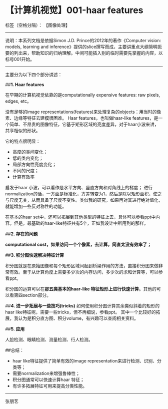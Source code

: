 # 【计算机视觉】001-haar features

标签（空格分隔）： 【图像处理】

---

说明：本系列文档是依据Simon J.D. Prince的2012年的著作《Computer vision: models, learning and inference》提供的slice撰写而成，主要讲重点大纲简明扼要的列出来，帮助知识的归纳理解。中间可能插入别的临时需要先掌握的内容，以标号001开始。

----------
主要分为以下四个部分讲述：

##**1. Haar features**

在早期的计算机视觉依靠的是computationally expensive features: raw pixels, edges, etc。
 
没有足够的image representations(features)来处理复杂的objects：用当时的像素、边缘等特征去建模很困难。
Haar features，也叫做haar-like features，是一个简单、不昂贵的图像特征，它基于矩形区域的亮度差异，对于haar小波来讲，共享相似的形状。

它的特点很明显：

- 高度的类间变化；
- 低的类内变化；
- 局部方向性亮度变化；
- 不同的尺度；
- 计算有效率

启发于haar 小波，可以看作是水平方向、竖直方向和对角线上的梯度；
进行normalization的话，一方面是标准化，方差转变为1，然后是除以矩形面积，使之与尺度无关，从而具备了尺度不变性。类似我的研究，如果再对其进行绝对值化，就能增加一些反对称性的功能。

在基本的haar set中，还可以拓展到其他类型的特征上去，具体可以参看ppt中内容。但是。最基础的haar-like特征共有5个，正如我设计中所用到的那样。

 
##**2. 存在的问题**

**computational cost，如果访问一个个像素，去计算，简直太没有效率了；**

##**3. 积分图快速解决特征计算**

积分图就是在原始图像和每个矩形区域间起到桥梁作用的方法，直接积分图来做非常有效。至于从计算角度上需要多少次的内存访问，多少次的求和计算等，可以参看ppt。

积分图的运算可以在**那五类基本的haar-like 特征矩形上进行快速计算**。其他的可以看第四section部分。

##**4. 进一步拓展与一些技巧(tricks)**
如何使用积分图计算其余类似斜着的矩形的haar like特征呢，需要一些tricks，但不再细说，参看ppt。
其中一个比较好的拓展，我认为是积分直方图、积分volume，有兴趣可以查阅相关资料。

##**5. 应用**

人脸检测、眼睛检测、测量检测、行人检测。


##总结：

- haar like特征提供了简单有效的image representation来进行检测、识别、分类等；
- 需要normalization来增强鲁棒性；
- 积分图通常可以快速计算haar 特征；
- 有许多拓展特征可用来提高分类性能。

---

张朋艺